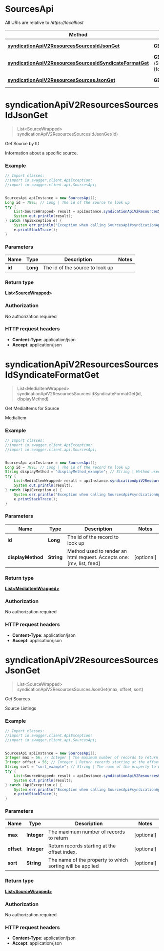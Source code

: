 # SourcesApi

All URIs are relative to *https://localhost*

Method | HTTP request | Description
------------- | ------------- | -------------
[**syndicationApiV2ResourcesSourcesIdJsonGet**](SourcesApi.md#syndicationApiV2ResourcesSourcesIdJsonGet) | **GET** /Syndication/api/v2/resources/sources/{id}.json | Get Source by ID
[**syndicationApiV2ResourcesSourcesIdSyndicateFormatGet**](SourcesApi.md#syndicationApiV2ResourcesSourcesIdSyndicateFormatGet) | **GET** /Syndication/api/v2/resources/sources/{id}/syndicate.{format} | Get MediaItems for Source
[**syndicationApiV2ResourcesSourcesJsonGet**](SourcesApi.md#syndicationApiV2ResourcesSourcesJsonGet) | **GET** /Syndication/api/v2/resources/sources.json | Get Sources


<a name="syndicationApiV2ResourcesSourcesIdJsonGet"></a>
# **syndicationApiV2ResourcesSourcesIdJsonGet**
> List&lt;SourceWrapped&gt; syndicationApiV2ResourcesSourcesIdJsonGet(id)

Get Source by ID

Information about a specific source.

### Example
```java
// Import classes:
//import io.swagger.client.ApiException;
//import io.swagger.client.api.SourcesApi;


SourcesApi apiInstance = new SourcesApi();
Long id = 789L; // Long | The id of the source to look up
try {
    List<SourceWrapped> result = apiInstance.syndicationApiV2ResourcesSourcesIdJsonGet(id);
    System.out.println(result);
} catch (ApiException e) {
    System.err.println("Exception when calling SourcesApi#syndicationApiV2ResourcesSourcesIdJsonGet");
    e.printStackTrace();
}
```

### Parameters

Name | Type | Description  | Notes
------------- | ------------- | ------------- | -------------
 **id** | **Long**| The id of the source to look up |

### Return type

[**List&lt;SourceWrapped&gt;**](SourceWrapped.md)

### Authorization

No authorization required

### HTTP request headers

 - **Content-Type**: application/json
 - **Accept**: application/json

<a name="syndicationApiV2ResourcesSourcesIdSyndicateFormatGet"></a>
# **syndicationApiV2ResourcesSourcesIdSyndicateFormatGet**
> List&lt;MediaItemWrapped&gt; syndicationApiV2ResourcesSourcesIdSyndicateFormatGet(id, displayMethod)

Get MediaItems for Source

MediaItem

### Example
```java
// Import classes:
//import io.swagger.client.ApiException;
//import io.swagger.client.api.SourcesApi;


SourcesApi apiInstance = new SourcesApi();
Long id = 789L; // Long | The id of the record to look up
String displayMethod = "displayMethod_example"; // String | Method used to render an html request. Accepts one: [mv, list, feed]
try {
    List<MediaItemWrapped> result = apiInstance.syndicationApiV2ResourcesSourcesIdSyndicateFormatGet(id, displayMethod);
    System.out.println(result);
} catch (ApiException e) {
    System.err.println("Exception when calling SourcesApi#syndicationApiV2ResourcesSourcesIdSyndicateFormatGet");
    e.printStackTrace();
}
```

### Parameters

Name | Type | Description  | Notes
------------- | ------------- | ------------- | -------------
 **id** | **Long**| The id of the record to look up |
 **displayMethod** | **String**| Method used to render an html request. Accepts one: [mv, list, feed] | [optional]

### Return type

[**List&lt;MediaItemWrapped&gt;**](MediaItemWrapped.md)

### Authorization

No authorization required

### HTTP request headers

 - **Content-Type**: application/json
 - **Accept**: application/json

<a name="syndicationApiV2ResourcesSourcesJsonGet"></a>
# **syndicationApiV2ResourcesSourcesJsonGet**
> List&lt;SourceWrapped&gt; syndicationApiV2ResourcesSourcesJsonGet(max, offset, sort)

Get Sources

Source Listings

### Example
```java
// Import classes:
//import io.swagger.client.ApiException;
//import io.swagger.client.api.SourcesApi;


SourcesApi apiInstance = new SourcesApi();
Integer max = 56; // Integer | The maximum number of records to return
Integer offset = 56; // Integer | Return records starting at the offset index.
String sort = "sort_example"; // String | The name of the property to which sorting will be applied
try {
    List<SourceWrapped> result = apiInstance.syndicationApiV2ResourcesSourcesJsonGet(max, offset, sort);
    System.out.println(result);
} catch (ApiException e) {
    System.err.println("Exception when calling SourcesApi#syndicationApiV2ResourcesSourcesJsonGet");
    e.printStackTrace();
}
```

### Parameters

Name | Type | Description  | Notes
------------- | ------------- | ------------- | -------------
 **max** | **Integer**| The maximum number of records to return | [optional]
 **offset** | **Integer**| Return records starting at the offset index. | [optional]
 **sort** | **String**| The name of the property to which sorting will be applied | [optional]

### Return type

[**List&lt;SourceWrapped&gt;**](SourceWrapped.md)

### Authorization

No authorization required

### HTTP request headers

 - **Content-Type**: application/json
 - **Accept**: application/json

